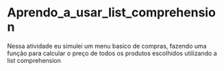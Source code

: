 # Aprendo_a_usar_list_comprehension
 Nessa atividade eu simulei um menu basico de compras, fazendo uma função para calcular o preço de todos os produtos escolhidos utilizando a list comprehension
